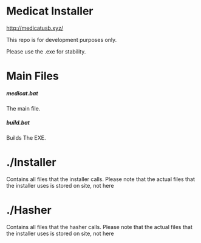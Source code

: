 # Medicat Installer

http://medicatusb.xyz/

This repo is for development purposes only. 

Please use the .exe for stability.



# Main Files
##### medicat.bat
The main file.

##### build.bat
Builds The EXE.


# ./Installer 
Contains all files that the installer calls.
Please note that the actual files that the installer uses is stored on site, not here

# ./Hasher 
Contains all files that the hasher calls.
Please note that the actual files that the installer uses is stored on site, not here
